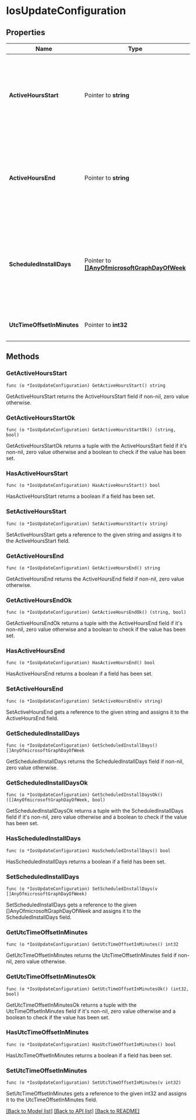 # IosUpdateConfiguration

## Properties

Name | Type | Description | Notes
------------ | ------------- | ------------- | -------------
**ActiveHoursStart** | Pointer to **string** | Active Hours Start (active hours mean the time window when updates install should not happen) | [optional] 
**ActiveHoursEnd** | Pointer to **string** | Active Hours End (active hours mean the time window when updates install should not happen) | [optional] 
**ScheduledInstallDays** | Pointer to [**[]AnyOfmicrosoftGraphDayOfWeek**](anyOf&lt;microsoft.graph.dayOfWeek&gt;.md) | Days in week for which active hours are configured. This collection can contain a maximum of 7 elements. | [optional] 
**UtcTimeOffsetInMinutes** | Pointer to **int32** | UTC Time Offset indicated in minutes | [optional] 

## Methods

### GetActiveHoursStart

`func (o *IosUpdateConfiguration) GetActiveHoursStart() string`

GetActiveHoursStart returns the ActiveHoursStart field if non-nil, zero value otherwise.

### GetActiveHoursStartOk

`func (o *IosUpdateConfiguration) GetActiveHoursStartOk() (string, bool)`

GetActiveHoursStartOk returns a tuple with the ActiveHoursStart field if it's non-nil, zero value otherwise
and a boolean to check if the value has been set.

### HasActiveHoursStart

`func (o *IosUpdateConfiguration) HasActiveHoursStart() bool`

HasActiveHoursStart returns a boolean if a field has been set.

### SetActiveHoursStart

`func (o *IosUpdateConfiguration) SetActiveHoursStart(v string)`

SetActiveHoursStart gets a reference to the given string and assigns it to the ActiveHoursStart field.

### GetActiveHoursEnd

`func (o *IosUpdateConfiguration) GetActiveHoursEnd() string`

GetActiveHoursEnd returns the ActiveHoursEnd field if non-nil, zero value otherwise.

### GetActiveHoursEndOk

`func (o *IosUpdateConfiguration) GetActiveHoursEndOk() (string, bool)`

GetActiveHoursEndOk returns a tuple with the ActiveHoursEnd field if it's non-nil, zero value otherwise
and a boolean to check if the value has been set.

### HasActiveHoursEnd

`func (o *IosUpdateConfiguration) HasActiveHoursEnd() bool`

HasActiveHoursEnd returns a boolean if a field has been set.

### SetActiveHoursEnd

`func (o *IosUpdateConfiguration) SetActiveHoursEnd(v string)`

SetActiveHoursEnd gets a reference to the given string and assigns it to the ActiveHoursEnd field.

### GetScheduledInstallDays

`func (o *IosUpdateConfiguration) GetScheduledInstallDays() []AnyOfmicrosoftGraphDayOfWeek`

GetScheduledInstallDays returns the ScheduledInstallDays field if non-nil, zero value otherwise.

### GetScheduledInstallDaysOk

`func (o *IosUpdateConfiguration) GetScheduledInstallDaysOk() ([]AnyOfmicrosoftGraphDayOfWeek, bool)`

GetScheduledInstallDaysOk returns a tuple with the ScheduledInstallDays field if it's non-nil, zero value otherwise
and a boolean to check if the value has been set.

### HasScheduledInstallDays

`func (o *IosUpdateConfiguration) HasScheduledInstallDays() bool`

HasScheduledInstallDays returns a boolean if a field has been set.

### SetScheduledInstallDays

`func (o *IosUpdateConfiguration) SetScheduledInstallDays(v []AnyOfmicrosoftGraphDayOfWeek)`

SetScheduledInstallDays gets a reference to the given []AnyOfmicrosoftGraphDayOfWeek and assigns it to the ScheduledInstallDays field.

### GetUtcTimeOffsetInMinutes

`func (o *IosUpdateConfiguration) GetUtcTimeOffsetInMinutes() int32`

GetUtcTimeOffsetInMinutes returns the UtcTimeOffsetInMinutes field if non-nil, zero value otherwise.

### GetUtcTimeOffsetInMinutesOk

`func (o *IosUpdateConfiguration) GetUtcTimeOffsetInMinutesOk() (int32, bool)`

GetUtcTimeOffsetInMinutesOk returns a tuple with the UtcTimeOffsetInMinutes field if it's non-nil, zero value otherwise
and a boolean to check if the value has been set.

### HasUtcTimeOffsetInMinutes

`func (o *IosUpdateConfiguration) HasUtcTimeOffsetInMinutes() bool`

HasUtcTimeOffsetInMinutes returns a boolean if a field has been set.

### SetUtcTimeOffsetInMinutes

`func (o *IosUpdateConfiguration) SetUtcTimeOffsetInMinutes(v int32)`

SetUtcTimeOffsetInMinutes gets a reference to the given int32 and assigns it to the UtcTimeOffsetInMinutes field.


[[Back to Model list]](../README.md#documentation-for-models) [[Back to API list]](../README.md#documentation-for-api-endpoints) [[Back to README]](../README.md)



